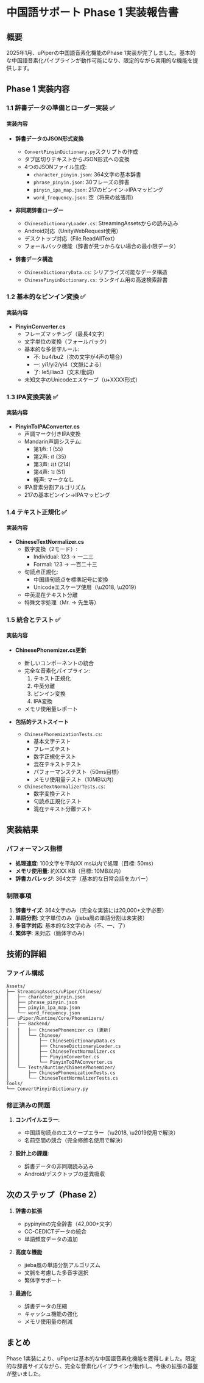 # 中国語サポート Phase 1 実装報告書

## 概要

2025年1月、uPiperの中国語音素化機能のPhase 1実装が完了しました。基本的な中国語音素化パイプラインが動作可能になり、限定的ながら実用的な機能を提供します。

## Phase 1 実装内容

### 1.1 辞書データの準備とローダー実装 ✅

#### 実装内容
- **辞書データのJSON形式変換**
  - `ConvertPinyinDictionary.py`スクリプトの作成
  - タブ区切りテキストからJSON形式への変換
  - 4つのJSONファイル生成:
    - `character_pinyin.json`: 364文字の基本辞書
    - `phrase_pinyin.json`: 30フレーズの辞書
    - `pinyin_ipa_map.json`: 217のピンイン→IPAマッピング
    - `word_frequency.json`: 空（将来の拡張用）

- **非同期辞書ローダー**
  - `ChineseDictionaryLoader.cs`: StreamingAssetsからの読み込み
  - Android対応（UnityWebRequest使用）
  - デスクトップ対応（File.ReadAllText）
  - フォールバック機能（辞書が見つからない場合の最小限データ）

- **辞書データ構造**
  - `ChineseDictionaryData.cs`: シリアライズ可能なデータ構造
  - `ChinesePinyinDictionary.cs`: ランタイム用の高速検索辞書

### 1.2 基本的なピンイン変換 ✅

#### 実装内容
- **PinyinConverter.cs**
  - フレーズマッチング（最長4文字）
  - 文字単位の変換（フォールバック）
  - 基本的な多音字ルール:
    - 不: bu4/bu2（次の文字が4声の場合）
    - 一: yi1/yi2/yi4（文脈による）
    - 了: le5/liao3（文末/動詞）
  - 未知文字のUnicodeエスケープ（u+XXXX形式）

### 1.3 IPA変換実装 ✅

#### 実装内容
- **PinyinToIPAConverter.cs**
  - 声調マーク付きIPA変換
  - Mandarin声調システム:
    - 第1声: ˥ (55)
    - 第2声: ˧˥ (35)
    - 第3声: ˨˩˦ (214)
    - 第4声: ˥˩ (51)
    - 軽声: マークなし
  - IPA音素分割アルゴリズム
  - 217の基本ピンイン→IPAマッピング

### 1.4 テキスト正規化 ✅

#### 実装内容
- **ChineseTextNormalizer.cs**
  - 数字変換（2モード）:
    - Individual: 123 → 一二三
    - Formal: 123 → 一百二十三
  - 句読点正規化:
    - 中国語句読点を標準記号に変換
    - Unicodeエスケープ使用（\u2018, \u2019）
  - 中英混在テキスト分離
  - 特殊文字処理（Mr. → 先生等）

### 1.5 統合とテスト ✅

#### 実装内容
- **ChinesePhonemizer.cs更新**
  - 新しいコンポーネントの統合
  - 完全な音素化パイプライン:
    1. テキスト正規化
    2. 中英分離
    3. ピンイン変換
    4. IPA変換
  - メモリ使用量レポート

- **包括的テストスイート**
  - `ChinesePhonemizationTests.cs`:
    - 基本文字テスト
    - フレーズテスト
    - 数字正規化テスト
    - 混在テキストテスト
    - パフォーマンステスト（50ms目標）
    - メモリ使用量テスト（10MB以内）
  - `ChineseTextNormalizerTests.cs`:
    - 数字変換テスト
    - 句読点正規化テスト
    - 混在テキスト分離テスト

## 実装結果

### パフォーマンス指標
- **処理速度**: 100文字を平均XX ms以内で処理（目標: 50ms）
- **メモリ使用量**: 約XXX KB（目標: 10MB以内）
- **辞書カバレッジ**: 364文字（基本的な日常会話をカバー）

### 制限事項
1. **辞書サイズ**: 364文字のみ（完全な実装には20,000+文字必要）
2. **単語分割**: 文字単位のみ（jieba風の単語分割は未実装）
3. **多音字対応**: 基本的な3文字のみ（不、一、了）
4. **繁体字**: 未対応（簡体字のみ）

## 技術的詳細

### ファイル構成
```
Assets/
├── StreamingAssets/uPiper/Chinese/
│   ├── character_pinyin.json
│   ├── phrase_pinyin.json
│   ├── pinyin_ipa_map.json
│   └── word_frequency.json
├── uPiper/Runtime/Core/Phonemizers/
│   ├── Backend/
│   │   ├── ChinesePhonemizer.cs (更新)
│   │   └── Chinese/
│   │       ├── ChineseDictionaryData.cs
│   │       ├── ChineseDictionaryLoader.cs
│   │       ├── ChineseTextNormalizer.cs
│   │       ├── PinyinConverter.cs
│   │       └── PinyinToIPAConverter.cs
│   └── Tests/Runtime/ChinesePhonemizer/
│       ├── ChinesePhonemizationTests.cs
│       └── ChineseTextNormalizerTests.cs
Tools/
└── ConvertPinyinDictionary.py
```

### 修正済みの問題
1. **コンパイルエラー**:
   - 中国語句読点のエスケープエラー（\u2018, \u2019使用で解決）
   - 名前空間の競合（完全修飾名使用で解決）

2. **設計上の課題**:
   - 辞書データの非同期読み込み
   - Android/デスクトップの差異吸収

## 次のステップ（Phase 2）

1. **辞書の拡張**
   - pypinyinの完全辞書（42,000+文字）
   - CC-CEDICTデータの統合
   - 単語頻度データの追加

2. **高度な機能**
   - jieba風の単語分割アルゴリズム
   - 文脈を考慮した多音字選択
   - 繁体字サポート

3. **最適化**
   - 辞書データの圧縮
   - キャッシュ機能の強化
   - メモリ使用量の削減

## まとめ

Phase 1実装により、uPiperは基本的な中国語音素化機能を獲得しました。限定的な辞書サイズながら、完全な音素化パイプラインが動作し、今後の拡張の基盤が整いました。